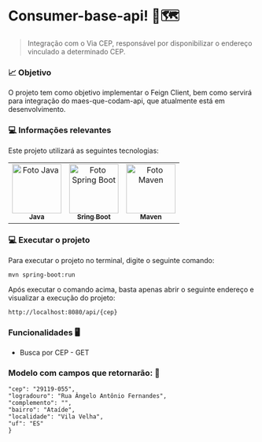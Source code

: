 # Consumer-base-api! 📍🗺️



> Integração com o Via CEP, responsável por disponibilizar o endereço vinculado a determinado CEP.


### 📈 Objetivo

O projeto tem como objetivo implementar o Feign Client, bem como servirá para integração do maes-que-codam-api, que atualmente está em desenvolvimento.



### 💻 Informações relevantes

Este projeto utilizará as seguintes tecnologias:


<table>
  <tr>
    <td align="center">
      <a href="#">
        <img src="https://img.shields.io/badge/Java-ED8B00?style=for-the-badge&logo=java&logoColor=white" width="100px;" alt="Foto Java"/><br>
        <sub>
          <b> Java </b>
        </sub>
      </a>
    </td>
    <td align="center">
      <a href="#">
        <img src="https://img.shields.io/badge/Spring_Boot-F2F4F9?style=for-the-badge&logo=spring-boot" width="100px;" alt="Foto Spring Boot"/><br>
        <sub>
          <b>Sring Boot</b>
        </sub>
      </a>
    </td>
    <td align="center">
      <a href="#">
        <img src="https://img.shields.io/badge/apache_maven-C71A36?style=for-the-badge&logo=apachemaven&logoColor=white" width="100px;" alt="Foto Maven"/><br>
        <sub>
          <b>Maven</b>
        </sub>
      </a>
    </td>
  </tr>
</table>

### 💻 Executar o projeto


Para executar o projeto no terminal, digite o seguinte comando:

```shell script
mvn spring-boot:run 
```

Após executar o comando acima, basta apenas abrir o seguinte endereço e visualizar a execução do projeto:

```
http://localhost:8080/api/{cep}
```

### Funcionalidades  🖥
- Busca por CEP - GET

 
 ### Modelo com campos que retornarão:  📩


```
"cep": "29119-055",
"logradouro": "Rua Ângelo Antônio Fernandes",
"complemento": "",
"bairro": "Ataíde",
"localidade": "Vila Velha",
"uf": "ES"
}
```
